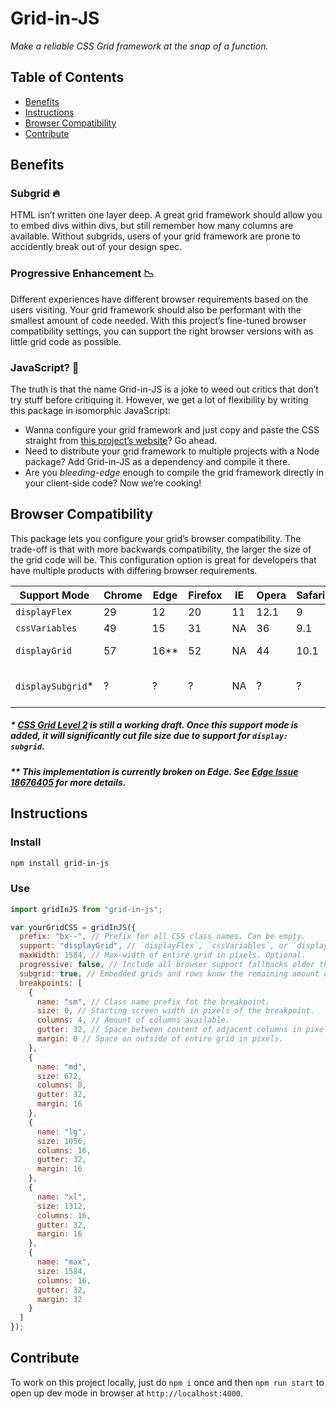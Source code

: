 # Grid-in-JS

_Make a reliable CSS Grid framework at the snap of a function._

## Table of Contents

- [Benefits](#benefits)
- [Instructions](#instructions)
- [Browser Compatibility](#browser-compatibility)
- [Contribute](#contribute)

## Benefits

### Subgrid 🔥

HTML isn’t written one layer deep. A great grid framework should allow you to embed divs within divs, but still remember how many columns are available. Without subgrids, users of your grid framework are prone to accidently break out of your design spec.

### Progressive Enhancement 📉

Different experiences have different browser requirements based on the users visiting. Your grid framework should also be performant with the smallest amount of code needed. With this project’s fine-tuned browser compatibility settings, you can support the right browser versions with as little grid code as possible.

### JavaScript? 🤔

The truth is that the name Grid-in-JS is a joke to weed out critics that don’t try stuff before critiquing it. However, we get a lot of flexibility by writing this package in isomorphic JavaScript:

- Wanna configure your grid framework and just copy and paste the CSS straight from [this project’s website](https://grid-in-js.now.sh)? Go ahead.
- Need to distribute your grid framework to multiple projects with a Node package? Add Grid-in-JS as a dependency and compile it there.
- Are you _bleeding-edge_ enough to compile the grid framework directly in your client-side code? Now we’re cooking!

## Browser Compatibility

This package lets you configure your grid’s browser compatibility. The trade-off is that with more backwards compatibility, the larger the size of the grid code will be. This configuration option is great for developers that have multiple products with differing browser requirements.

| Support Mode       | Chrome | Edge   | Firefox | IE  | Opera | Safari |                     |                                                                                           |
| ------------------ | ------ | ------ | ------- | --- | ----- | ------ | ------------------- | ----------------------------------------------------------------------------------------- |
| `displayFlex`      | 29     | 12     | 20      | 11  | 12.1  | 9      | Available           | [Details](https://developer.mozilla.org/en-US/docs/Web/CSS/display#Browser_compatibility) |
| `cssVariables`     | 49     | 15     | 31      | NA  | 36    | 9.1    | Available           | [Details](https://developer.mozilla.org/en-US/docs/Web/CSS/var#Browser_compatibility)     |
| `displayGrid`      | 57     | 16\*\* | 52      | NA  | 44    | 10.1   | Available (Default) | [Details](https://developer.mozilla.org/en-US/docs/Web/CSS/display#Browser_compatibility) |
| `displaySubgrid`\* | ?      | ?      | ?       | NA  | ?     | ?      | Work-in-Progress    | [Details](https://developer.mozilla.org/en-US/docs/Web/CSS/display#Browser_compatibility) |

##### \* [CSS Grid Level 2](https://developer.mozilla.org/en-US/docs/Web/CSS/CSS_Grid_Layout/Basic_Concepts_of_Grid_Layout#grid) is still a working draft. Once this support mode is added, it will significantly cut file size due to support for `display: subgrid`.

##### \*\* This implementation is currently broken on Edge. See [Edge Issue 18676405](https://developer.microsoft.com/en-us/microsoft-edge/platform/issues/18676405/) for more details.

## Instructions

### Install

```bash
npm install grid-in-js
```

### Use

```javascript
import gridInJS from "grid-in-js";

var yourGridCSS = gridInJS({
  prefix: "bx--", // Prefix for all CSS class names. Can be empty.
  support: "displayGrid", // `displayFlex`, `cssVariables`, or `displayGrid`
  maxWidth: 1584, // Max-width of entire grid in pixels. Optional.
  progressive: false, // Include all browser support fallbacks older than selected support
  subgrid: true, // Embedded grids and rows know the remaining amount of columns available.
  breakpoints: [
    {
      name: "sm", // Class name prefix fot the breakpoint.
      size: 0, // Starting screen width in pixels of the breakpoint.
      columns: 4, // Amount of columns available.
      gutter: 32, // Space between content of adjacent columns in pixels.
      margin: 0 // Space on outside of entire grid in pixels.
    },
    {
      name: "md",
      size: 672,
      columns: 8,
      gutter: 32,
      margin: 16
    },
    {
      name: "lg",
      size: 1056,
      columns: 16,
      gutter: 32,
      margin: 16
    },
    {
      name: "xl",
      size: 1312,
      columns: 16,
      gutter: 32,
      margin: 16
    },
    {
      name: "max",
      size: 1584,
      columns: 16,
      gutter: 32,
      margin: 32
    }
  ]
});
```

## Contribute

To work on this project locally, just do `npm i` once and then `npm run start` to open up dev mode in browser at `http://localhost:4000`.
